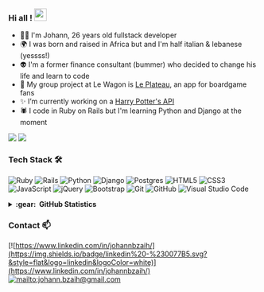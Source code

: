 ### Hi all ! <img src="https://media.giphy.com/media/hvRJCLFzcasrR4ia7z/giphy.gif" width="25px">

-  :technologist:	I'm Johann, 26 years old fullstack developer
-  :earth_africa:	I was born and raised in Africa but and I'm half italian & lebanese (yessss!)
-  :alien:	I'm a former finance consultant (bummer) who decided to change his life and learn to code
-  :jigsaw:	My group project at Le Wagon is [Le Plateau](https://www.leplateau.app/), an app for boardgame fans
-  :sparkles:	I’m currently working on a [Harry Potter's API](https://github.com/johannbzh/harrypotter-api)
-  :spider:	I code in Ruby on Rails but I'm learning Python and Django at the moment

![](https://komarev.com/ghpvc/?username=johannbzh&color=F6A2AD)
![](https://www.codewars.com/users/johannbzh/badges/micro)

### Tech Stack 🛠
<img alt="Ruby" src="https://img.shields.io/badge/ruby-%23CC342D.svg?style=for-the-badge&logo=ruby&logoColor=white"/> <img alt="Rails" src="https://img.shields.io/badge/rails-%23CC0000.svg?style=for-the-badge&logo=ruby-on-rails&logoColor=white"/>
<img alt="Python" src="https://img.shields.io/badge/python-%2314354C.svg?style=for-the-badge&logo=python&logoColor=white"/> <img alt="Django" src="https://img.shields.io/badge/django-%23092E20.svg?style=for-the-badge&logo=django&logoColor=white"/> <img alt="Postgres" src ="https://img.shields.io/badge/postgres-%23316192.svg?style=for-the-badge&logo=postgresql&logoColor=white"/> <img alt="HTML5" src="https://img.shields.io/badge/html5-%23E34F26.svg?style=for-the-badge&logo=html5&logoColor=white"/> <img alt="CSS3" src="https://img.shields.io/badge/css3-%231572B6.svg?style=for-the-badge&logo=css3&logoColor=white"/> <img alt="JavaScript" src="https://img.shields.io/badge/javascript-%23323330.svg?style=for-the-badge&logo=javascript&logoColor=%23F7DF1E"/> <img alt="jQuery" src="https://img.shields.io/badge/jquery-%230769AD.svg?style=for-the-badge&logo=jquery&logoColor=white"/> <img alt="Bootstrap" src="https://img.shields.io/badge/bootstrap-%23563D7C.svg?style=for-the-badge&logo=bootstrap&logoColor=white"/> <img alt="Git" src="https://img.shields.io/badge/git-%23F05033.svg?style=for-the-badge&logo=git&logoColor=white"/> <img alt="GitHub" src="https://img.shields.io/badge/github-%23121011.svg?style=for-the-badge&logo=github&logoColor=white"/> <img alt="Visual Studio Code" src="https://img.shields.io/badge/VisualStudioCode-0078d7.svg?style=for-the-badge&logo=visual-studio-code&logoColor=white"/>


<details>
  <summary><b>:gear: &nbsp;GitHub Statistics</b></summary>
  <br/>
    <p align="center">
        <img height="137px" src="https://github-readme-streak-stats.herokuapp.com/?user=johannbzh&hide_border=true&theme=nightowl" />
    </p>
    <p align="center">
        <img height="137px" src="https://github-readme-stats.vercel.app/api?username=johannbzh&hide_title=true&hide_border=true&show_icons=true&include_all_commits=true&count_private=true&line_height=21&theme=nightowl" /> <img height="137px" src="https://github-readme-stats.vercel.app/api/top-langs/?username=johannbzh&hide=html&hide_title=true&hide_border=true&layout=compact&langs_count=8&theme=nightowl" />
    </p>
</details>

### Contact 📫
[![https://www.linkedin.com/in/johannbzaih/](https://img.shields.io/badge/linkedin%20-%230077B5.svg?&style=flat&logo=linkedin&logoColor=white)](https://www.linkedin.com/in/johannbzaih/)
[![mailto:johann.bzaih@gmail.com](https://img.shields.io/badge/Gmail-D14836?style=flat&logo=gmail&logoColor=white)](mailto:johann.bzaih@gmail.com)


